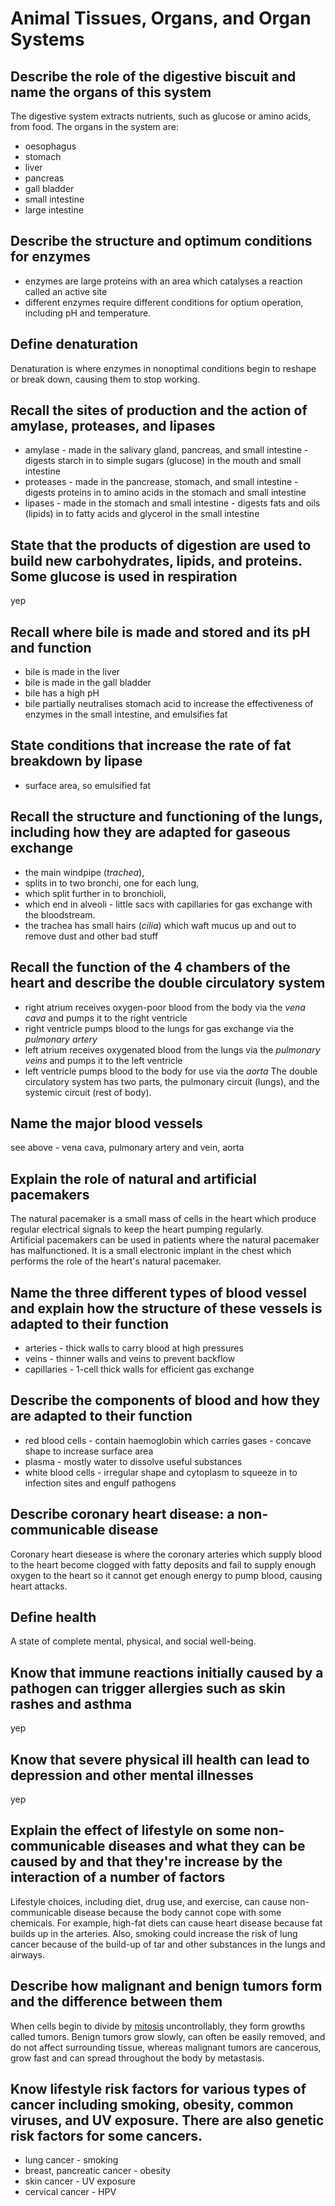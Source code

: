 # Animal Tissues, Organs, and Organ Systems
## Describe the role of the digestive biscuit and name the organs of this system
The digestive system extracts nutrients, such as glucose or amino acids, from food. The organs in the system are:
- oesophagus
- stomach
- liver
- pancreas
- gall bladder
- small intestine
- large intestine

## Describe the structure and optimum conditions for enzymes
- enzymes are large proteins with an area which catalyses a reaction called an active site
- different enzymes require different conditions for optium operation, including pH and temperature.

## Define denaturation
Denaturation is where enzymes in nonoptimal conditions begin to reshape or break down, causing them to stop working.

## Recall the sites of production and the action of amylase, proteases, and lipases
- amylase - made in the salivary gland, pancreas, and small intestine - digests starch in to simple sugars (glucose) in the mouth and small intestine
- proteases - made in the pancrease, stomach, and small intestine - digests proteins in to amino acids in the stomach and small intestine
- lipases - made in the stomach and small intestine - digests fats and oils (lipids) in to fatty acids and glycerol in the small intestine

## State that the products of digestion are used to build new carbohydrates, lipids, and proteins. Some  glucose is used in respiration
yep

## Recall where bile is made and stored and its pH and function
- bile is made in the liver
- bile is made in the gall bladder
- bile has a high pH
- bile partially neutralises stomach acid to increase the effectiveness of enzymes in the small intestine, and emulsifies fat

## State conditions that increase the rate of fat breakdown by lipase
- surface area, so emulsified fat

## Recall the structure and functioning of the lungs, including how they are adapted for gaseous exchange
- the main windpipe (_trachea_),
- splits in to two bronchi, one for each lung,
- which split further in to bronchioli,
- which end in alveoli - little sacs with capillaries for gas exchange with the bloodstream.
- the trachea has small hairs (_cilia_) which waft mucus up and out to remove dust and other bad stuff

## Recall the function of the 4 chambers of the heart and describe the double circulatory system
- right atrium receives oxygen-poor blood from the body via the _vena cava_ and pumps it to the right ventricle
- right ventricle pumps blood to the lungs for gas exchange via the _pulmonary artery_
- left atrium receives oxygenated blood from the lungs via the _pulmonary veins_ and pumps it to the left ventricle
- left ventricle pumps blood to the body for use via the _aorta_
The double circulatory system has two parts, the pulmonary circuit (lungs), and the systemic circuit (rest of body).

## Name the major blood vessels
see above - vena cava, pulmonary artery and vein, aorta

## Explain the role of natural and artificial pacemakers
The natural pacemaker is a small mass of cells in the heart which produce regular electrical signals to keep the heart pumping regularly.  
Artificial pacemakers can be used in patients where the natural pacemaker has malfunctioned. It is a small electronic implant in the chest which performs the role of the heart's natural pacemaker.

## Name the three different types of blood vessel and explain how the structure of these vessels is adapted to their function
- arteries - thick walls to carry blood at high pressures
- veins - thinner walls and veins to prevent backflow
- capillaries - 1-cell thick walls for efficient gas exchange

## Describe the components of blood and how they are adapted to their function
- red blood cells - contain haemoglobin which carries gases - concave shape to increase surface area
- plasma - mostly water to dissolve useful substances
- white blood cells - irregular shape and cytoplasm to squeeze in to infection sites and engulf pathogens

## Describe coronary heart disease: a non-communicable disease
Coronary heart diesease is where the coronary arteries which supply blood to the heart become clogged with fatty deposits and fail to supply enough oxygen to the heart so it cannot get enough energy to pump blood, causing heart attacks.

## Define health
A state of complete mental, physical, and social well-being.

## Know that immune reactions initially caused by a pathogen can trigger allergies such as skin rashes and asthma
yep

## Know that severe physical ill health can lead to depression and other mental illnesses
yep

## Explain the effect of lifestyle on some non-communicable diseases and what they can be caused by and that they're increase by the interaction of a number of factors
Lifestyle choices, including diet, drug use, and exercise, can cause non-communicable disease because the body cannot cope with some chemicals. For example, high-fat diets can cause heart disease because fat builds up in the arteries. Also, smoking could increase the risk of lung cancer because of the build-up of tar and other substances in the lungs and airways.

## Describe how malignant and benign tumors form and the difference between them
When cells begin to divide by [mitosis](/B1.2.md) uncontrollably, they form growths called tumors. Benign tumors grow slowly, can often be easily removed, and do not affect surrounding tissue, whereas malignant tumors are cancerous, grow fast and can spread throughout the body by metastasis.

## Know lifestyle risk factors for various types of cancer including smoking, obesity, common viruses, and UV exposure. There are also genetic risk factors for some cancers.
- lung cancer - smoking
- breast, pancreatic cancer - obesity
- skin cancer - UV exposure
- cervical cancer - HPV
